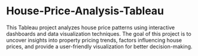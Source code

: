 # House-Price-Analysis-Tableau
This Tableau project analyzes house price patterns using interactive dashboards and data visualization techniques. The goal of this project is to uncover insights into property pricing trends, factors influencing house prices, and provide a user-friendly visualization for better decision-making.
